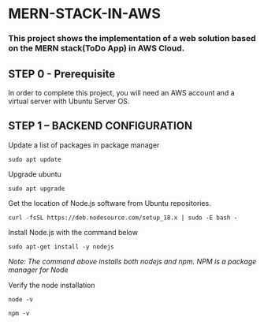# MERN-STACK-IN-AWS
### This project shows the implementation of a web solution based on the MERN stack(ToDo App) in AWS Cloud.

## STEP 0 - Prerequisite
In order to complete this project, you will need an AWS account and a virtual server with Ubuntu Server OS.

## STEP 1 – BACKEND CONFIGURATION
Update a list of packages in package manager

```
sudo apt update 
```

Upgrade ubuntu

```
sudo apt upgrade 
```

Get the location of Node.js software from Ubuntu repositories.

```
curl -fsSL https://deb.nodesource.com/setup_18.x | sudo -E bash - 
```

Install Node.js with the command below

```
sudo apt-get install -y nodejs
```

*Note: The command above installs both nodejs and npm. NPM is a package manager for Node*

Verify the node installation

```
node -v
```
```
npm -v
```




